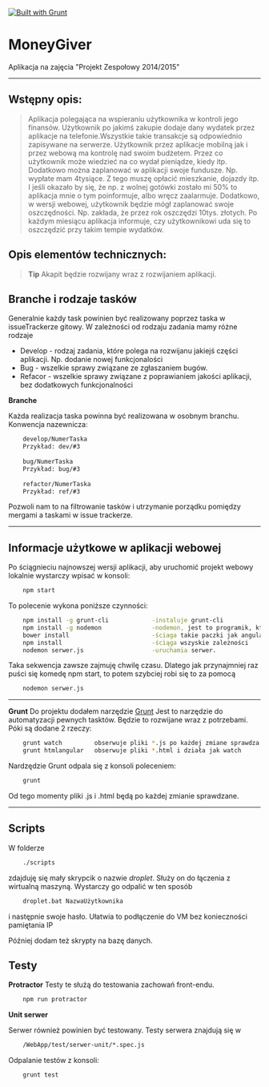[![Built with Grunt](https://cdn.gruntjs.com/builtwith.png)](http://gruntjs.com/)

**MoneyGiver**
===================
Aplikacja na zajęcia "Projekt Zespołowy 2014/2015"

----------

Wstępny opis:
----------

>Aplikacja polegająca na wspieraniu użytkownika w kontroli jego finansów. Użytkownik po jakimś zakupie dodaje dany wydatek przez aplikacje na telefonie.Wszystkie takie transakcje są odpowiednio zapisywane na serwerze. Użytkownik przez aplikacje mobilną jak i przez webową ma kontrolę nad swoim budżetem. Przez co użytkownik może wiedzieć na co wydał pieniądze, kiedy itp. Dodatkowo można zaplanować w aplikacji swoje fundusze. Np. wypłate mam 4tysiące. Z tego muszę opłacić mieszkanie, dojazdy itp. I jeśli okazało by się, że np. z wolnej gotówki zostało mi 50% to aplikacja mnie o tym poinformuje, albo wręcz zaalarmuje. Dodatkowo, w wersji webowej, użytkownik będzie mógł zaplanować swoje oszczędności. Np. zakłada, że przez rok oszczędzi 10tys. złotych. Po każdym miesiącu aplikacja informuje, czy użytkownikowi uda się to oszczędzić przy takim tempie wydatków. 



Opis elementów technicznych:
---------------
>**Tip** Akapit będzie rozwijany wraz z rozwijaniem aplikacji.


Branche i rodzaje tasków 
-----------
Generalnie każdy task powinien być realizowany poprzez taska w issueTrackerze gitowy.
W zależności od rodzaju zadania mamy różne rodzaje
*  Develop - rodzaj zadania, które polega na rozwijanu jakiejś części aplikacji. Np. dodanie nowej funkcjonalości
*  Bug - wszelkie sprawy związane ze zgłaszaniem bugów. 
*  Refacor - wszelkie sprawy związane z poprawianiem jakości aplikacji, bez dodatkowych funkcjonalności

**Branche**

Każda realizacja taska powinna być realizowana w osobnym branchu. 
Konwencja nazewnicza:

```sh
    develop/NumerTaska
    Przykład: dev/#3
    
    bug/NumerTaska
    Przykład: bug/#3
    
    refactor/NumerTaska
    Przykład: ref/#3
```

Pozwoli nam to na filtrowanie tasków i utrzymanie porządku pomiędzy mergami a taskami w issue trackerze.


------------------------


Informacje użytkowe w aplikacji webowej
--------------

Po ściągnieciu najnowszej wersji aplikacji, aby uruchomić projekt webowy lokalnie wystarczy wpisać w konsoli:
```sh
    npm start
```

To polecenie wykona poniższe czynności:
```sh
    npm install -g grunt-cli            -instaluje grunt-cli
    npm install -g nodemon              -nodemon, jest to programik, który restartuje serwer po każdej zmianie serwer aktualizując zmiany
    bower install                       -ściaga takie paczki jak angularJS itp.
    npm install                         -ściąga wszyskie zależności
    nodemon serwer.js                   -uruchamia serwer.
```
Taka sekwencja zawsze zajmuję chwilę czasu. Dlatego jak przynajmniej raz puści się komedę npm start, to potem szybciej robi się to za pomocą 
```sh
    nodemon serwer.js
```

--------------

**Grunt**
Do projektu dodałem narzędzie [Grunt](http://gruntjs.com/)
Jest to narzędzie do automatyzacji pewnych tasktów. Będzie to rozwijane wraz z potrzebami. 
Póki są dodane 2 rzeczy:
```sh
    grunt watch         obserwuje pliki *.js po każdej zmiane sprawdza poprawności semantyki (jshit)
    grunt htmlangular   obserwuje pliki *.html i działa jak watch
```

Nardzędzie Grunt odpala się z konsoli poleceniem:
```sh
    grunt
```
Od tego momenty pliki .js i .html będą po każdej zmianie sprawdzane.

------------------


Scripts
---------------------

W folderze 
```sh
    ./scripts
```
zdajduję się mały skrypcik o nazwie *droplet*.
Służy on do łączenia z wirtualną maszyną. Wystarczy go odpalić w ten sposób
```sh
    droplet.bat NazwaUżytkownika
```
i następnie swoje hasło. Ułatwia to podłączenie do VM bez konieczności pamiętania IP

Później dodam też skrypty na bazę danych.




Testy
---------------


**Protractor**
Testy te służą do testowania zachowań front-endu. 

```sh
    npm run protractor
```


**Unit serwer**

Serwer również powinien być testowany. 
Testy serwera znajdują się w 
```sh
    /WebApp/test/serwer-unit/*.spec.js
```

Odpalanie testów z konsoli: 
```sh
    grunt test
```

